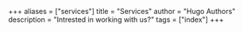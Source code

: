 +++
aliases = ["services"]
title = "Services"
author = "Hugo Authors"
description = "Intrested in working with us?"
tags = ["index"]
+++